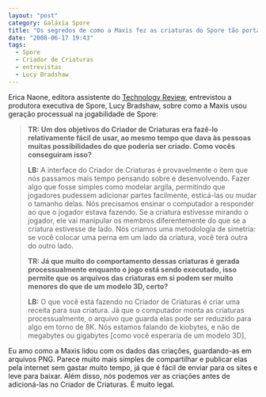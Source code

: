 ```yaml
---
layout: "post"
category: Galáxia Spore
title: "Os segredos de como a Maxis fez as criaturas do Spore tão portáteis"
date: "2008-06-17 19:43"
tags:
  - Spore
  - Criador de Criaturas
  - entrevistas
  - Lucy Bradshaw
---
```

Erica Naone, editora assistente do [Technology Review](http://www.technologyreview.com/Infotech/20939/), entrevistou a produtora executiva de Spore, Lucy Bradshaw, sobre como a Maxis usou geração processual na jogabilidade de Spore:

> **TR: Um dos objetivos do Criador de Criaturas era fazê-lo relativamente fácil de usar, ao mesmo tempo que dava às pessoas muitas possibilidades do que poderia ser criado. Como vocês conseguiram isso?**
>
> **LB:** A interface do Criador de Criaturas é provavelmente o item que nós passamos mais tempo pensando sobre e desenvolvendo. Fazer algo que fosse simples como modelar argila, permitindo  que jogadores pudessem adicionar partes facilmente, esticá-las ou mudar o tamanho delas. Nós precisamos ensinar o computador a responder ao que o jogador estava fazendo. Se a criatura estivesse mirando o jogador, ele vai manipular os membros diferentemente do que se a criatura estivesse de lado. Nós criamos uma metodologia de simetria: se você colocar uma perna em um lado da criatura, você terá outra do outro lado.
>
> **TR: Já que muito do comportamento dessas criaturas é gerada processualmente enquanto o jogo está sendo executado, isso permite que os arquivos das criaturas em si podem ser muito menores do que de um modelo 3D, certo?**
>
> **LB:** O que você está fazendo no Criador de Criaturas é criar uma receita para sua criatura. Já que o computador monta as criaturas processualmente, o arquivo que guarda elas pode ser reduzido para algo em torno de 8K. Nós estamos falando de kiobytes, e não de megabytes ou gigabytes [como você esperaria de um modelo 3D],

Eu amo como a Maxis lidou com os dados das criações, guardando-as em arquivos PNG. Parece muito mais simples de compartilhar e publicar elas pela internet sem gastar muito tempo, já que é fácil de enviar para os sites e leve para baixar. Além disso, nós podemos _ver_ as criações antes de adicioná-las no Criador de Criaturas. É muito legal.
